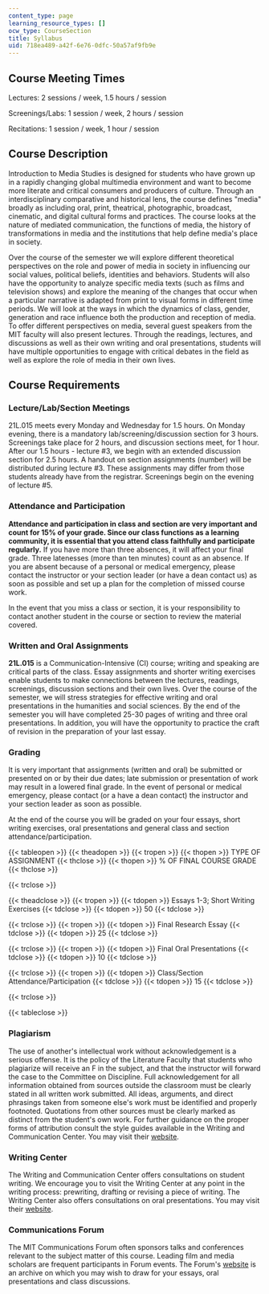 ```yaml
---
content_type: page
learning_resource_types: []
ocw_type: CourseSection
title: Syllabus
uid: 718ea489-a42f-6e76-0dfc-50a57af9fb9e
---
```


Course Meeting Times
--------------------

Lectures: 2 sessions / week, 1.5 hours / session

Screenings/Labs: 1 session / week, 2 hours / session

Recitations: 1 session / week, 1 hour / session

Course Description
------------------

Introduction to Media Studies is designed for students who have grown up in a rapidly changing global multimedia environment and want to become more literate and critical consumers and producers of culture. Through an interdisciplinary comparative and historical lens, the course defines "media" broadly as including oral, print, theatrical, photographic, broadcast, cinematic, and digital cultural forms and practices. The course looks at the nature of mediated communication, the functions of media, the history of transformations in media and the institutions that help define media's place in society.

Over the course of the semester we will explore different theoretical perspectives on the role and power of media in society in influencing our social values, political beliefs, identities and behaviors. Students will also have the opportunity to analyze specific media texts (such as films and television shows) and explore the meaning of the changes that occur when a particular narrative is adapted from print to visual forms in different time periods. We will look at the ways in which the dynamics of class, gender, generation and race influence both the production and reception of media. To offer different perspectives on media, several guest speakers from the MIT faculty will also present lectures. Through the readings, lectures, and discussions as well as their own writing and oral presentations, students will have multiple opportunities to engage with critical debates in the field as well as explore the role of media in their own lives.

Course Requirements
-------------------

### Lecture/Lab/Section Meetings

21L.015 meets every Monday and Wednesday for 1.5 hours. On Monday evening, there is a mandatory lab/screening/discussion section for 3 hours. Screenings take place for 2 hours, and discussion sections meet, for 1 hour. After our 1.5 hours - lecture #3, we begin with an extended discussion section for 2.5 hours. A handout on section assignments (number) will be distributed during lecture #3. These assignments may differ from those students already have from the registrar. Screenings begin on the evening of lecture #5.

### Attendance and Participation

**Attendance and participation in class and section are very important and count for 15% of your grade. Since our class functions as a learning community, it is essential that you attend class faithfully and participate regularly.** If you have more than three absences, it will affect your final grade. Three latenesses (more than ten minutes) count as an absence. If you are absent because of a personal or medical emergency, please contact the instructor or your section leader (or have a dean contact us) as soon as possible and set up a plan for the completion of missed course work.

In the event that you miss a class or section, it is your responsibility to contact another student in the course or section to review the material covered.

### Written and Oral Assignments

**21L.015** is a Communication-Intensive (CI) course; writing and speaking are critical parts of the class. Essay assignments and shorter writing exercises enable students to make connections between the lectures, readings, screenings, discussion sections and their own lives. Over the course of the semester, we will stress strategies for effective writing and oral presentations in the humanities and social sciences. By the end of the semester you will have completed 25-30 pages of writing and three oral presentations. In addition, you will have the opportunity to practice the craft of revision in the preparation of your last essay.

### Grading

It is very important that assignments (written and oral) be submitted or presented on or by their due dates; late submission or presentation of work may result in a lowered final grade. In the event of personal or medical emergency, please contact (or a have a dean contact) the instructor and your section leader as soon as possible.

At the end of the course you will be graded on your four essays, short writing exercises, oral presentations and general class and section attendance/participation.

{{< tableopen >}}
{{< theadopen >}}
{{< tropen >}}
{{< thopen >}}
TYPE OF ASSIGNMENT
{{< thclose >}}
{{< thopen >}}
% OF FINAL COURSE GRADE
{{< thclose >}}

{{< trclose >}}

{{< theadclose >}}
{{< tropen >}}
{{< tdopen >}}
Essays 1-3; Short Writing Exercises
{{< tdclose >}}
{{< tdopen >}}
50
{{< tdclose >}}

{{< trclose >}}
{{< tropen >}}
{{< tdopen >}}
Final Research Essay
{{< tdclose >}}
{{< tdopen >}}
25
{{< tdclose >}}

{{< trclose >}}
{{< tropen >}}
{{< tdopen >}}
Final Oral Presentations
{{< tdclose >}}
{{< tdopen >}}
10
{{< tdclose >}}

{{< trclose >}}
{{< tropen >}}
{{< tdopen >}}
Class/Section Attendance/Participation
{{< tdclose >}}
{{< tdopen >}}
15
{{< tdclose >}}

{{< trclose >}}

{{< tableclose >}}

### Plagiarism

The use of another's intellectual work without acknowledgement is a serious offense. It is the policy of the Literature Faculty that students who plagiarize will receive an F in the subject, and that the instructor will forward the case to the Committee on Discipline. Full acknowledgement for all information obtained from sources outside the classroom must be clearly stated in all written work submitted. All ideas, arguments, and direct phrasings taken from someone else's work must be identified and properly footnoted. Quotations from other sources must be clearly marked as distinct from the student's own work. For further guidance on the proper forms of attribution consult the style guides available in the Writing and Communication Center. You may visit their [website](http://web.mit.edu/writing/Center).

### Writing Center

The Writing and Communication Center offers consultations on student writing. We encourage you to visit the Writing Center at any point in the writing process: prewriting, drafting or revising a piece of writing. The Writing Center also offers consultations on oral presentations. You may visit their [website](http://web.mit.edu/writing/Center).

### Communications Forum

The MIT Communications Forum often sponsors talks and conferences relevant to the subject matter of this course. Leading film and media scholars are frequent participants in Forum events. The Forum's [website](http://web.mit.edu/comm-forum) is an archive on which you may wish to draw for your essays, oral presentations and class discussions.